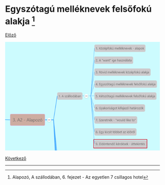 # Egyszótagú melléknevek felsőfokú alakja [^1]

[Előző](3.md)

![3.1](../images/3.1.png)



[Következő](5.md)

---
[^1]: Alapozó, A szállodában, 6. fejezet - Az egyetlen 7 csillagos hotel